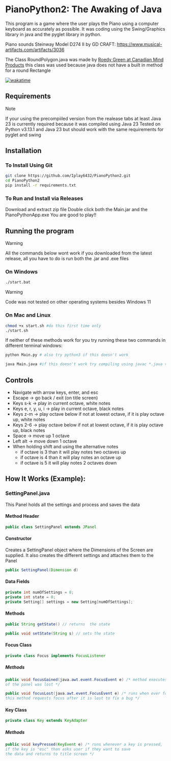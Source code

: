 # PianoPython2: The Awaking of Java
This program is a game where the user plays the Piano using a computer keyboard as accurately as possible. It was coding using the Swing/Graphics library in java and the pyglet library in python.


Piano sounds Steinway Model D274 II by GD CRAFT:
https://www.musical-artifacts.com/artifacts/3036

The Class RoundPolygon.java was made by [Roedy Green at Canadian Mind Products](http://mindprod.com) this class was used because java does not have a built in method for a round Rectangle

[![wakatime](https://wakatime.com/badge/user/5e0929d5-6c04-4390-b85f-6ed88b81a995/project/1544bf01-e84d-4ea5-bfb8-c9f39b50d72d.svg)](https://wakatime.com/badge/user/5e0929d5-6c04-4390-b85f-6ed88b81a995/project/1544bf01-e84d-4ea5-bfb8-c9f39b50d72d)

## Requirements
> [!NOTE]  
> If your using the precompiiled version from the realease tabs at least Java 23 is currently required because it was compiled using Java 23
Tested on Python v3.13.1 and Java 23 but should work with the same requirements for pyglet and swing

## Installation
### To Install Using Git
```bash
git clone https://github.com/Iplay6432/PianoPython2.git
cd PianoPython2
pip install -r requirements.txt
```
### To Run and Install via Releases
Download and extract zip file
Double click both the Main.jar and the PianoPythonApp.exe
You are good to play!!
## Running the program
> [!WARNING]  
> All the commands below wont work if you downloaded from the latest release, all you have to do is run both the .jar and .exe files
### On Windows
```bash
./start.bat
```

> [!WARNING]  
> Code was not tested on other operating systems besides Windows 11
### On Mac and Linux
```bash
chmod +x start.sh #do this first time only
./start.sh
```
If neither of these methods work for you try running these two commands in different terminal windows:
```bash
python Main.py # also try python3 if this doesn't work
```
```bash
java Main.java #if this doesn't work try compiling using javac *.java then running again
```
## Controls
- Navigate with arrow keys, enter, and esc
- Escape &rarr; go back / exit (on title screen)
- Keys s-k &rarr; play in current octave, white notes
- Keys e, r, y, u, i &rarr; play in current octave, black notes
- Keys z-m &rarr; play octave below if not at lowest octave, if it is play octave up, white notes
- Keys 2-6 &rarr; play octave below if not at lowest octave, if it is play octave up, black notes
- Space &rarr; move up 1 octave
- Left alt &rarr; move down 1 octave
- When holding shift and using the alternative notes
    - if octave is 3 than it will play notes two octaves up
    - if octave is 4 than it will play notes an octave up
    - if octave is 5 it will play notes 2 octaves down

## How It Works (Example):
### SettingPanel.java
This Panel holds all the settings and process and saves the data
#### Method Header
```java
public class SettingPanel extends JPanel
```
#### Constructor
Creates a SettingPanel object where the Dimensions of the Screen are supplied. It also creates the different settings and attaches them to the Panel
```java
public SettingPanel(Dimension d)
```

#### Data Fields
```java
private int numOfSettings = 8;
private int state = 0;
private Setting[] settings = new Setting[numOfSettings];
```
#### Methods
```java
public String getState() // returns  the state
```
```java
public void setState(String s) // sets the state
```
#### Focus Class
```java 
private class Focus implements FocusListener
```
##### Methods
```java
public void focusGained(java.awt.event.FocusEvent e) /* method executes when ever focus 
of the panel was lost */
```
```java
public void focusLost(java.awt.event.FocusEvent e) /* runs when ever focus is lost
this method requests focus after it is lost to fix a bug */
```

#### Key Class
```java
private class Key extends KeyAdapter
```
##### Methods
```java
public void keyPressed(KeyEvent e) /* runs whenever a key is pressed, 
if the key is "esc" than asks user if they want to save 
the data and returns to title screen */
```



